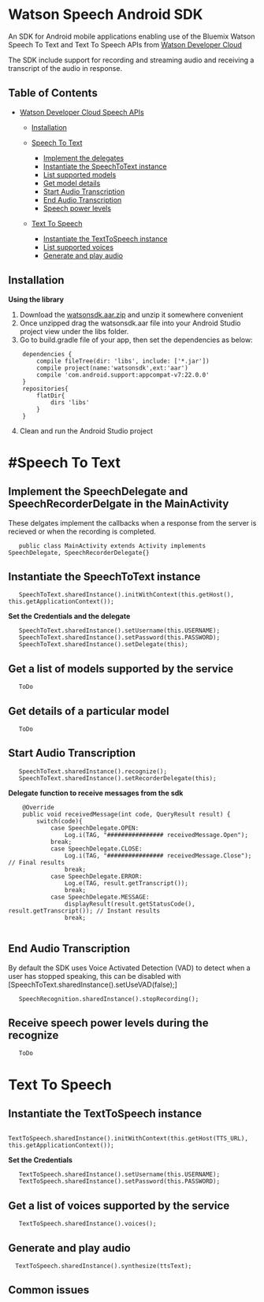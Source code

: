 Watson Speech Android SDK
=====================

An SDK for Android mobile applications enabling use of the Bluemix Watson Speech To Text and Text To Speech APIs from [Watson Developer Cloud][wdc]

The SDK include support for recording and streaming audio and receiving a transcript of the audio in response.


Table of Contents
-----------------
* [Watson Developer Cloud Speech APIs][wdc]

    * [Installation](#installation)

    * [Speech To Text](#speech-to-text)
        * [Implement the delegates](#implement-the-speechdelegate-and-speechrecorderdelegate-in-the-mainactivity)
    	* [Instantiate the SpeechToText instance](#instantiate-the-speechtotext-instance)
    	* [List supported models](#get-a-list-of-models-supported-by-the-service)
    	* [Get model details](#get-details-of-a-particular-model)
    	* [Start Audio Transcription](#start-audio-transcription)
    	* [End Audio Transcription](#end-audio-transcription)
    	* [Speech power levels](#receive-speech-power-levels-during-the-recognize)

	* [Text To Speech](#text-to-speech)
    	* [Instantiate the TextToSpeech instance](#instantiate-the-texttospeech-instance)
    	* [List supported voices](#get-a-list-of-voices-supported-by-the-service)
    	* [Generate and play audio](#generate-and-play-audio)

Installation
------------

**Using the library**

1. Download the [watsonsdk.aar.zip](https://git.hursley.ibm.com/w3bluemix/WatsonAndroidSpeechSDK/blob/master/speech-android-wrapper/build/outputs/aar/watsonsdk.aar.zip) and unzip it somewhere convenient
2. Once unzipped drag the watsonsdk.aar file into your Android Studio project view under the libs folder.
3. Go to build.gradle file of your app, then set the dependencies as below:
```
    dependencies {
        compile fileTree(dir: 'libs', include: ['*.jar'])
        compile project(name:'watsonsdk',ext:'aar')
        compile 'com.android.support:appcompat-v7:22.0.0'
    }
    repositories{
        flatDir{
            dirs 'libs'
        }
    }
```
4. Clean and run the Android Studio project

#Speech To Text
===============

Implement the SpeechDelegate and SpeechRecorderDelgate in the MainActivity
--------------------------------------------------------------------------

These delgates implement the callbacks when a response from the server is recieved or when the recording is completed.

```
   public class MainActivity extends Activity implements SpeechDelegate, SpeechRecorderDelegate{}
```

Instantiate the SpeechToText instance
-------------------------------------

```
   SpeechToText.sharedInstance().initWithContext(this.getHost(), this.getApplicationContext());
```

**Set the Credentials and the delegate**

```
   SpeechToText.sharedInstance().setUsername(this.USERNAME);
   SpeechToText.sharedInstance().setPassword(this.PASSWORD);
   SpeechToText.sharedInstance().setDelegate(this);
```

Get a list of models supported by the service
------------------------------

```
   ToDo
```

Get details of a particular model
------------------------------

```
   ToDo
```

Start Audio Transcription
------------------------------

```
   SpeechToText.sharedInstance().recognize();
   SpeechToText.sharedInstance().setRecorderDelegate(this);
```

**Delegate function to receive messages from the sdk**

```
	@Override
	public void receivedMessage(int code, QueryResult result) {
		switch(code){
			case SpeechDelegate.OPEN:
				Log.i(TAG, "################ receivedMessage.Open");
			break;
			case SpeechDelegate.CLOSE:
				Log.i(TAG, "################ receivedMessage.Close"); // Final results
				break;
			case SpeechDelegate.ERROR:
				Log.e(TAG, result.getTranscript());
				break;
			case SpeechDelegate.MESSAGE:
				displayResult(result.getStatusCode(), result.getTranscript()); // Instant results
				break;
	
```

End Audio Transcription
------------------------------

By default the SDK uses Voice Activated Detection (VAD) to detect when a user has stopped speaking, this can be disabled with [SpeechToText.sharedInstance().setUseVAD(false);]

```
   SpeechRecognition.sharedInstance().stopRecording();
```

Receive speech power levels during the recognize
------------------------------

```
   ToDo
```


Text To Speech
==============

Instantiate the TextToSpeech instance
------------------------------

```
   TextToSpeech.sharedInstance().initWithContext(this.getHost(TTS_URL), this.getApplicationContext());
```

**Set the Credentials**

```
   TextToSpeech.sharedInstance().setUsername(this.USERNAME);
   TextToSpeech.sharedInstance().setPassword(this.PASSWORD);
```

Get a list of voices supported by the service
------------------------------

```
   TextToSpeech.sharedInstance().voices();
```

Generate and play audio
------------------------------

```
  TextToSpeech.sharedInstance().synthesize(ttsText);
```

Common issues
-------------


[wdc]: http://www.ibm.com/smarterplanet/us/en/ibmwatson/developercloud/apis/#!/speech-to-text
